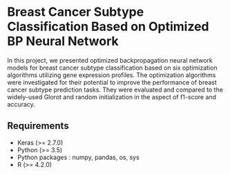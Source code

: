 # Breast Cancer Subtype Classification Based on Optimized BP Neural Network

In this project, we presented optimized backpropagation neural network models for breast cancer subtype classification based on six optimization algorithms utilizing gene expression profiles. The optimization algorithms were investigated for their potential to improve the performance of breast cancer subtype prediction tasks. They were evaluated and compared to the widely-used Glorot and random initialization in the aspect of f1-score and accuracy. 

## Requirements
* Keras (>= 2.7.0)
* Python (>= 3.5)
* Python packages : numpy, pandas, os, sys
* R (>= 4.2.0)
